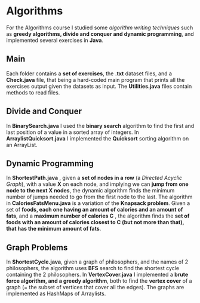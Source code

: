 # Algorithms
For the Algorithms course I studied some *algorithm writing techniques* such as **greedy algorithms, divide and conquer and dynamic programming**, and implemented several exercises in **Java**.

## Main 
Each folder contains a **set of exercises**, the **.txt** dataset files, and a **Check.java** file, that being a hard-coded main program that prints all the exercises output given the datasets as input. The **Utilities.java** files contain methods to read files.

## Divide and Conquer
In **BinarySearch.java** I used the **binary search** algorithm to find the first and last position of a value in a sorted array of integers. In **ArraylistQuicksort.java** I implemented the **Quicksort** sorting algorithm on an ArrayList.

## Dynamic Programming
In **ShortestPath.java** , given a **set of nodes in a row** (a *Directed Acyclic Graph*), with a value **X** on each node, and implying we can **jump from one node to the next X nodes**, the dynamic algorithm finds the minimum number of jumps needed to go from the first node to the last. The algorithm in **CaloriesFatsMenu.java** is a variation of the **Knapsack problem**. Given a set of **foods, each one having an amount of calories and an amount of fats**, and a **maximum number of calories C** , the algorithm finds the **set of foods with an amount of calories closest to C (but not more than that), that has the minimum amount of fats**.

## Graph Problems
In **ShortestCycle.java**, given a graph of philosophers, and the names of 2 philosophers, the algorithm uses **BFS** search to find the shortest cycle containing the 2 philosophers. In **VertexCover.java** I implemented a **brute force algorithm, and a greedy algorithm**, both to find the **vertex cover** of a graph (= the subset of vertices that cover all the edges). The graphs are implemented as HashMaps of Arraylists. 
